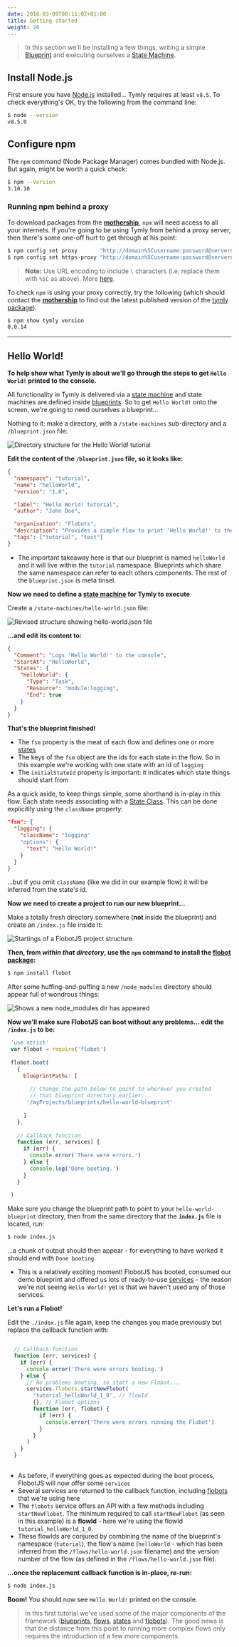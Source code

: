 ```yaml
---
date: 2016-03-09T00:11:02+01:00
title: Getting started
weight: 20
---
```

> In this section we'll be installing a few things, writing a simple [Blueprint](/key-concepts/#blueprints) and executing ourselves a [State Machine](/key-concepts/#state-machines).

## Install Node.js

First ensure you have [Node.js](https://nodejs.org/en/) installed... Tymly requires at least `v8.5`.
To check everything's OK, try the following from the command line:

``` sh
$ node --version
v8.5.0
```

## Configure npm

The `npm` command (Node Package Manager) comes bundled with Node.js. But again, might be worth a quick check:

``` sh
$ npm --version
3.10.10
```

### Running npm behind a proxy

To download packages from the __[mothership](https://www.npmjs.com/)__, `npm` will need access to all your internets.
If you're going to be using Tymly from behind a proxy server, then there's some one-off hurt to get through at his point:

``` sh
$ npm config set proxy       "http://domain%5Cusername:password@servername:port/"
$ npm config set https-proxy "http://domain%5Cusername:password@servername:port/"
```

> __Note:__ Use URL encoding to include `\` characters (i.e. replace them with `%5C` as above). More [here](http://stackoverflow.com/questions/25660936/using-npm-behind-corporate-proxy-pac).

To check `npm` is using your proxy correctly, try the following (which should contact the __[mothership](https://www.npmjs.com/)__ to find out the latest published version of the [tymly package](https://www.npmjs.com/package/tymly)):

```sh
$ npm show tymly version
0.0.14
```

<hr>

## Hello World!

__To help show what Tymly is about we'll go through the steps to get `Hello World!` printed to the console.__

All functionality in Tymly is delivered via a [state machine](/key-concepts/#state-machines) and state machines are defined inside [blueprints](/key-concepts/#blueprints).
So to get `Hello World!` onto the screen, we're going to need ourselves a blueprint...

Nothing to it: make a directory, with a `/state-machines` sub-directory and a `/blueprint.json` file:

![Directory structure for the Hello World! tutorial](/images/hello-world-directory-structure.png)

__Edit the content of the `/blueprint.json` file, so it looks like:__
 
``` json
{
  "namespace": "tutorial",
  "name": "helloWorld",
  "version": "1.0",

  "label": "Hello World! tutorial",
  "author": "John Doe",

  "organisation": "Flobots",
  "description": "Provides a simple flow to print 'Hello World!' to the console",
  "tags": ["tutorial", "test"] 
}
```

- The important takeaway here is that our blueprint is named `helloWorld` and it will live within the `tutorial` namespace. Blueprints which share the same namespace can refer to each others components. The rest of the `blueprint.json` is meta tinsel.
 
__Now we need to define a [state machine](/key-concepts/#state-machines) for Tymly to execute__

Create a `/state-machines/hello-world.json` file:

![Revised structure showing hello-world.json file](/images/hello-world-json.png)

__...and edit its content to:__

``` json
{
  "Comment": "Logs 'Hello World!' to the console",
  "StartAt": "HelloWorld",
  "States": {
    "HelloWorld": {
      "Type": "Task",
      "Resource": "module:logging",
      "End": true
    }
  }
}
```

__That's the blueprint finished!__

- The `fsm` property is the meat of each flow and defines one or more [states](/key-concepts/#states)
- The keys of the `fsm` object are the ids for each state in the flow. So in this example we're working with one state with an id of `logging`
- The `initialStateId` property is important: it indicates which state things should start from

As a quick aside, to keep things simple, some shorthand is in-play in this flow.
Each state needs associating with a [State Class](/core-components/#list-of-state-classes). This can be done explicitily using the `className` property:
 
``` json
"fsm": {
  "logging": {
    "className": "logging"
    "options": {
      "text": "Hello World!"     
    }    
  }  
}
```

...but if you omit `className` (like we did in our example flow) it will be inferred from the state's id.

__Now we need to create a project to run our new blueprint...__

Make a totally fresh directory somewhere (__not__ inside the blueprint) and create an `/index.js` file inside it:

![Startings of a FlobotJS project structure](/images/hello-world-flobot.png)

__Then, from _within that directory_, use the `npm` command to install the [flobot package](https://www.npmjs.com/package/flobot):__

``` sh
$ npm install flobot
```

After some huffing-and-puffing a new `/node_modules` directory should appear full of wondrous things:

![Shows a new node_modules dir has appeared](/images/node_modules.png)

__Now we'll make sure FlobotJS can boot without any problems... edit the `/index.js` to be:__
 
``` javascript
 'use strict'
 var flobot = require('flobot')
 
 flobot.boot(
   {
     blueprintPaths: [
     
       // Change the path below to point to wherever you created
       // that blueprint directory earlier...
      '/myProjects/blueprints/hello-world-blueprint'
      
     ]
   },
   
   // Callback function
   function (err, services) { 
     if (err) {
       console.error('There were errors.')
     } else {
       console.log('Done booting.')
     }         
   }
   
 )
```
 
 Make sure you change the blueprint path to point to your `hello-world-blueprint` directory, then from the same directory that the __`index.js`__ file is located, run:
 
``` sh
$ node index.js
```

...a chunk of output should then appear - for everything to have worked it should end with `Done booting`.

- This is a relatively exciting moment! FlobotJS has booted, consumed our demo blueprint and offered us lots of ready-to-use [services](/core-components/#list-of-services) - the reason we're not seeing `Hello World!` yet is that we haven't used any of those services.

__Let's run a Flobot!__

Edit the `./index.js` file again, keep the changes you made previously but replace the callback function with:
 
``` javascript

  // Callback function
  function (err, services) {
    if (err) {
      console.error('There were errors booting.')
    } else {
      // No problems booting, so start a new Flobot...
      services.flobots.startNewFlobot(
        'tutorial_helloWorld_1_0', // flowId
        {}, // Flobot options
        function (err, flobot) {
          if (err) {
            console.error('There were errors running the Flobot')
          }
        }
      )
    }
  }
  
```

- As before, if everything goes as expected during the boot process, FlobotJS will now offer some `services`
- Several services are returned to the callback function, including [flobots](http://localhost:1313/core-components/services/flobot-flobots/) that we're using here
- The `flobots` service offers an API with a few methods including `startNewFlobot`. The minimum required to call `startNewFlobot` (as seen in this example) is a __flowId__ - here we're using the flowId `tutorial_helloWorld_1_0`.
- These flowIds are conjured by combining the name of the blueprint's namespace (`tutorial`), the flow's name (`helloWorld` - which has been inferred from the `/flows/hello-world.json` filename) and the version number of the flow (as defined in the `/flows/hello-world.json` file). 

__...once the replacement callback function is in-place, re-run:__

``` sh
$ node index.js
```

__Boom!__ You should now see `Hello World!` printed on the console.

> In this first tutorial we've used some of the major components of the framework ([blueprints](/key-concepts/#blueprints), [flows](/key-concepts/#flows), [states](/key-concepts/#states) and [flobots](/key-concepts/#flobots)). The good news is that the distance from this point to running more complex flows only requires the introduction of a few more components. 

